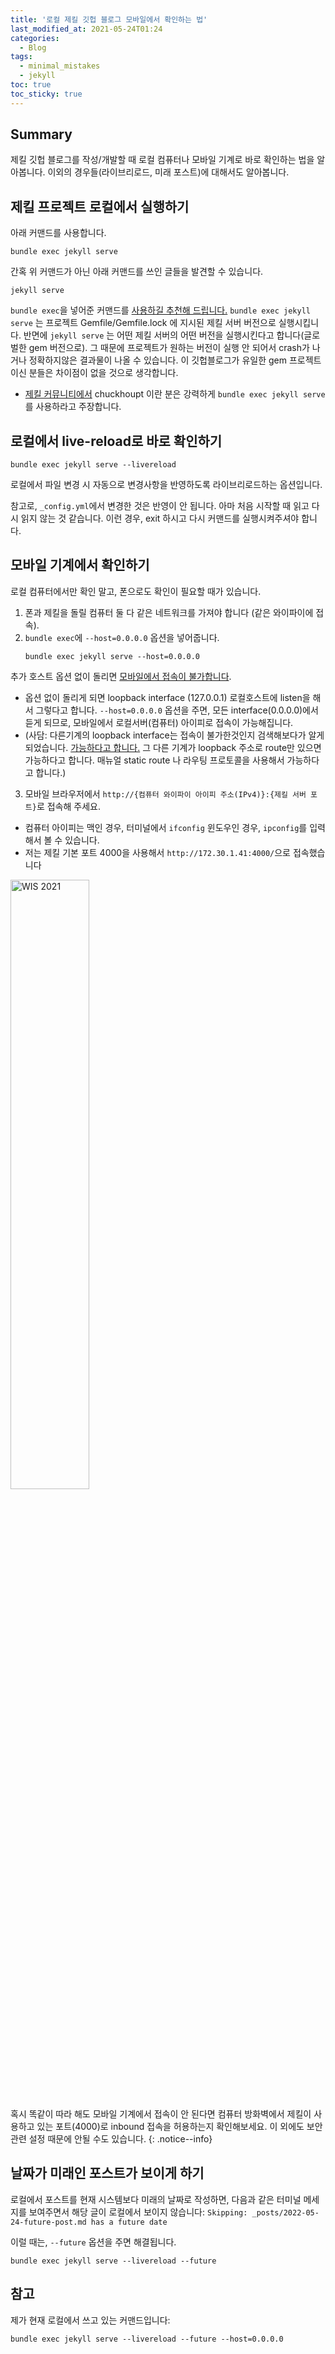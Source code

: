 ```yaml
---
title: '로컬 제킬 깃헙 블로그 모바일에서 확인하는 법'
last_modified_at: 2021-05-24T01:24
categories:
  - Blog
tags:
  - minimal_mistakes
  - jekyll
toc: true
toc_sticky: true
---
```


## Summary 
제킬 깃헙 블로그를 작성/개발할 때 로컬 컴퓨터나 모바일 기계로 바로 확인하는 법을 알아봅니다. 이외의 경우들(라이브리로드, 미래 포스트)에 대해서도 알아봅니다.

## 제킬 프로젝트 로컬에서 실행하기 
아래 커맨드를 사용합니다.
```
bundle exec jekyll serve
```

간혹 위 커맨드가 아닌 아래 커맨드를 쓰인 글들을 발견할 수 있습니다.
```
jekyll serve
```
`bundle exec`을 넣어준 커맨드를 [사용하길 추천해 드립니다.](https://stackoverflow.com/questions/51157446/whats-the-difference-between-bundle-exec-jekyll-serve-and-jekyll-serve)
`bundle exec jekyll serve` 는 프로젝트 Gemfile/Gemfile.lock 에 지시된 제킬 서버 버전으로 실행시킵니다. 반면에 `jekyll serve` 는 어떤 제킬 서버의 어떤 버전을 실행시킨다고 합니다(글로벌한 gem 버전으로). 그 때문에 프로젝트가 원하는 버전이 실행 안 되어서 crash가 나거나 정확하지않은 결과물이 나올 수 있습니다. 이 깃헙블로그가 유일한 gem 프로젝트이신 분들은 차이점이 없을 것으로 생각합니다.
- [제킬 커뮤니티에서](https://talk.jekyllrb.com/t/jekyll-build-vs-bundle-exec-jekyll-build/5503) chuckhoupt 이란 분은 강력하게 `bundle exec jekyll serve`를 사용하라고 주장합니다. 



## 로컬에서 live-reload로 바로 확인하기 

```
bundle exec jekyll serve --livereload
```
로컬에서 파일 변경 시 자동으로 변경사항을 반영하도록 라이브리로드하는 옵션입니다.

참고로, `_config.yml`에서 변경한 것은 반영이 안 됩니다. 아마 처음 시작할 때 읽고 다시 읽지 않는 것 같습니다. 이런 경우, exit 하시고 다시 커맨드를 실행시켜주셔야 합니다. 


## 모바일 기계에서 확인하기
로컬 컴퓨터에서만 확인 말고, 폰으로도 확인이 필요할 때가 있습니다. 

1. 폰과 제킬을 돌릴 컴퓨터 둘 다 같은 네트워크를 가져야 합니다 (같은 와이파이에 접속). 
2. `bundle exec`에 `--host=0.0.0.0` 옵션을 넣어줍니다.
    ```
    bundle exec jekyll serve --host=0.0.0.0
    ```
  추가 호스트 옵션 없이 돌리면 [모바일에서 접속이 불가합니다](https://stackoverflow.com/questions/16608466/connect-to-a-locally-built-jekyll-server-using-mobile-devices-in-the-lan). 
  - 옵션 없이 돌리게 되면 loopback interface (127.0.0.1) 로컬호스트에 listen을 해서 그렇다고 합니다. `--host=0.0.0.0` 옵션을 주면, 모든 interface(0.0.0.0)에서 듣게 되므로, 모바일에서 로컬서버(컴퓨터) 아이피로 접속이 가능해집니다. 
  - (사담: 다른기계의 loopback interface는 접속이 불가한것인지 검색해보다가 알게되었습니다. [가능하다고 합니다.](https://stackoverflow.com/questions/45597362/can-devices-connect-to-loopback-address-of-another-device#:~:text=2%20Answers&text=Other%20devices%20can%20connect%20to,configure%20other%20addresses%20as%20well.) 그 다른 기계가 loopback 주소로 route만 있으면 가능하다고 합니다. 매뉴얼 static route 나 라우팅 프로토콜을 사용해서 가능하다고 합니다.)

3. 모바일 브라우저에서 `http://{컴퓨터 와이파이 아이피 주소(IPv4)}:{제킬 서버 포트}`로 접속해 주세요. 
  - 컴퓨터 아이피는 맥인 경우, 터미널에서 `ifconfig` 
  윈도우인 경우, `ipconfig`를 입력해서 볼 수 있습니다. 
  - 저는 제킬 기본 포트 4000을 사용해서 `http://172.30.1.41:4000/`으로 접속했습니다 


<img src='{{"/assets/images/posts/20210524_jekyll_mobile.png"| relative_url}}' alt='WIS 2021' style="width: 50%;" class="align-center">


혹시 똑같이 따라 해도 모바일 기계에서 접속이 안 된다면 컴퓨터 방화벽에서 제킬이 사용하고 있는 포트(4000)로 inbound 접속을 허용하는지 확인해보세요. 이 외에도 보안 관련 설정 때문에 안될 수도 있습니다.
{: .notice--info}


## 날짜가 미래인 포스트가 보이게 하기

로컬에서 포스트를 현재 시스템보다 미래의 날짜로 작성하면, 다음과 같은 터미널 메세지를 보여주면서 해당 글이 로컬에서 보이지 않습니다: `Skipping: _posts/2022-05-24-future-post.md has a future date`

이럴 때는, `--future` 옵션을 주면 해결됩니다. 

```
bundle exec jekyll serve --livereload --future
```



## 참고
제가 현재 로컬에서 쓰고 있는 커맨드입니다: 
```
bundle exec jekyll serve --livereload --future --host=0.0.0.0
```
